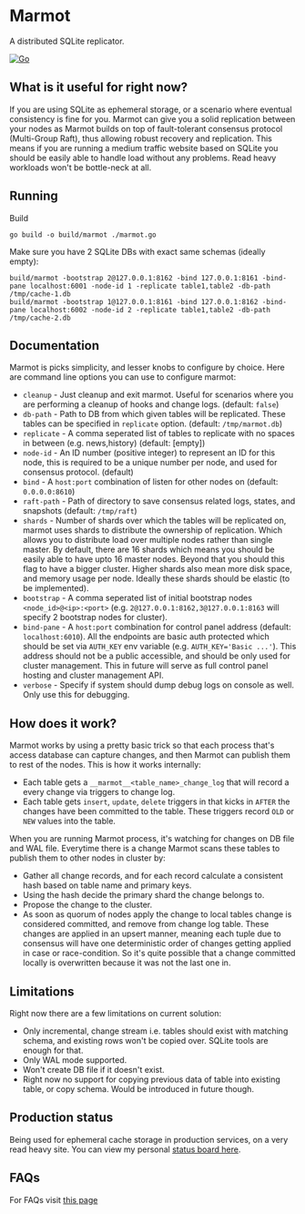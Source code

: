 # Marmot
A distributed SQLite replicator. 

[![Go](https://github.com/maxpert/marmot/actions/workflows/go.yml/badge.svg)](https://github.com/maxpert/marmot/actions/workflows/go.yml)

## What is it useful for right now?
If you are using SQLite as ephemeral storage, or a scenario where eventual consistency is fine for you.
Marmot can give you a solid replication between your nodes as Marmot builds on top of fault-tolerant
consensus protocol (Multi-Group Raft), thus allowing robust recovery and replication. This means 
if you are running a medium traffic website based on SQLite you should be easily able to handle 
load without any problems. Read heavy workloads won't be bottle-neck at all.

## Running

Build
```shell
go build -o build/marmot ./marmot.go
```

Make sure you have 2 SQLite DBs with exact same schemas (ideally empty):

```shell
build/marmot -bootstrap 2@127.0.0.1:8162 -bind 127.0.0.1:8161 -bind-pane localhost:6001 -node-id 1 -replicate table1,table2 -db-path /tmp/cache-1.db
build/marmot -bootstrap 1@127.0.0.1:8161 -bind 127.0.0.1:8162 -bind-pane localhost:6002 -node-id 2 -replicate table1,table2 -db-path /tmp/cache-2.db
```

## Documentation

Marmot is picks simplicity, and lesser knobs to configure by choice. Here are command line options you can use to
configure marmot:

 - `cleanup` - Just cleanup and exit marmot. Useful for scenarios where you are performing a cleanup of hooks and 
   change logs. (default: `false`)
 - `db-path` - Path to DB from which given tables will be replicated. These tables can be specified in `replicate`
   option. (default: `/tmp/marmot.db`)
 - `replicate` - A comma seperated list of tables to replicate with no spaces in between (e.g. news,history) 
   (default: [empty])
 - `node-id` - An ID number (positive integer) to represent an ID for this node, this is required to be a unique
   number per node, and used for consensus protocol. (default)
 - `bind` - A `host:port` combination of listen for other nodes on (default: `0.0.0.0:8610`)
 - `raft-path` - Path of directory to save consensus related logs, states, and snapshots (default: `/tmp/raft`)
 - `shards` - Number of shards over which the tables will be replicated on, marmot uses shards to distribute the 
   ownership of replication. Which allows you to distribute load over multiple nodes rather than single master. 
   By default, there are 16 shards which means you should be easily able to have upto 16 master nodes. Beyond
   that you should this flag to have a bigger cluster. Higher shards also mean more disk space, and memory 
   usage per node. Ideally these shards should be elastic (to be implemented). 
 - `bootstrap` - A comma seperated list of initial bootstrap nodes `<node_id>@<ip>:<port>` (e.g. 
   `2@127.0.0.1:8162,3@127.0.0.1:8163` will specify 2 bootstrap nodes for cluster).
 - `bind-pane` - A `host:port` combination for control panel address (default: `localhost:6010`). All the endpoints
   are basic auth protected which should be set via `AUTH_KEY` env variable (e.g. `AUTH_KEY='Basic ...'`). This 
   address should not be a public accessible, and should be only used for cluster management. This in future 
   will serve as full control panel hosting and cluster management API. 
 - `verbose` - Specify if system should dump debug logs on console as well. Only use this for debugging. 

## How does it work?

Marmot works by using a pretty basic trick so that each process that's access database can capture changes,
and then Marmot can publish them to rest of the nodes. This is how it works internally:

 - Each table gets a `__marmot__<table_name>_change_log` that will record a every change via triggers to
   change log.
 - Each table gets `insert`, `update`, `delete` triggers in that kicks in `AFTER` the changes have been
   committed to the table. These triggers record `OLD` or `NEW` values into the table.

When you are running Marmot process, it's watching for changes on DB file and WAL file. Everytime there is a change
Marmot scans these tables to publish them to other nodes in cluster by:
 - Gather all change records, and for each record calculate a consistent hash based on table name and primary keys.
 - Using the hash decide the primary shard the change belongs to.
 - Propose the change to the cluster.
 - As soon as quorum of nodes apply the change to local tables change is considered committed, and
   remove from change log table. These changes are applied in an upsert manner, meaning each tuple
   due to consensus will have one deterministic order of changes getting applied in case or 
   race-condition. So it's quite possible that a change committed locally is overwritten
   because it was not the last one in.

## Limitations
Right now there are a few limitations on current solution:
 - Only incremental, change stream i.e. tables should exist with matching schema, and existing rows won't be copied over. SQLite tools are enough for that.
 - Only WAL mode supported.
 - Won't create DB file if it doesn't exist.
 - Right now no support for copying previous data of table into existing table, or copy schema. Would be introduced in future though.
 

## Production status

Being used for ephemeral cache storage in production services, on a very read heavy site. You can view my personal [status board here](https://sibte.notion.site/Marmot-056983fad27a49d4a16fb91031e6ab98).

## FAQs

For FAQs visit [this page](https://sibte.notion.site/sibte/Marmot-056983fad27a49d4a16fb91031e6ab98)
